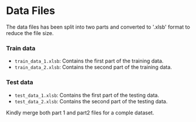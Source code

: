 # Data Files

The data files has been split into two parts and converted to '.xlsb' format to reduce the file size. 


### Train data
- `train_data_1.xlsb`: Contains the first part of the training data.
- `train_data_2.xlsb`: Contains the second part of the training data.


### Test data
- `test_data_1.xlsb`: Contains the first part of the testing data.
- `test_data_2.xlsb`: Contains the second part of the testing data.

Kindly merge both part 1 and part2 files for a comple dataset.
